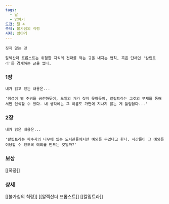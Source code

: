 ```yaml
---
tags:
  - 달
  - 암야기
도전: 달 4
주제: 불가침의 칙령
시대: 암야기
---
```



```
짖지 않는 것

알렉산더 프롭스트는 위험한 지식의 전파를 막는 규율 내지는 법칙, 혹은 단체인 '칼립트라'를 경계하는 글을 썼다.
```
### 1장

```
내가 읽고 있는 내용은...

'행성이 별 주위를 공전하듯이, 도일의 개가 짖지 못하듯이, 칼립트라는 그것의 부재를 통해서만 인식할 수 있다. 내 생각에는 그 이름도 가면에 지나지 않는 게 틀림없다...'
```
### 2장

```
내가 읽은 내용은...

'칼립트라는 파수자의 나무에 있는 도서관들에서만 예외를 두었다고 한다. 시간들이 그 예외를 이용할 수 있도록 예외를 만드는 것일까?'
```


### 보상

[[폭풍]]

### 상세

[[불가침의 칙령]]
[[알렉산더 프롭스트]]
[[칼립트라]]